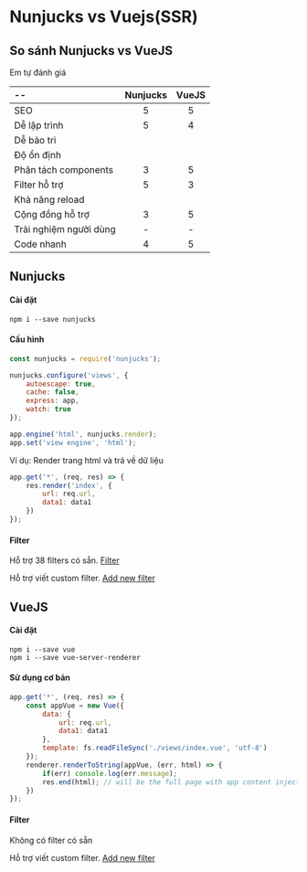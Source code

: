 # Nunjucks vs Vuejs(SSR)

## So sánh Nunjucks vs VueJS

Em tự đánh giá

|--|Nunjucks|VueJS|
|:--|:----:|:---------:|
|SEO|5|5|
|Dễ lập trình|5|4|
|Dễ bảo trì|||
|Độ ổn định|||
|Phân tách components|3|5|
|Filter hỗ trợ|5|3|
|Khả năng reload|||
|Cộng đồng hỗ trợ|3|5|
|Trải nghiệm người dùng|-|-|
|Code nhanh|4|5|

## Nunjucks

#### Cài đặt

```
npm i --save nunjucks
```

#### Cấu hình

```javascript
const nunjucks = require('nunjucks');

nunjucks.configure('views', {
	autoescape: true,
	cache: false,
	express: app,
	watch: true
});

app.engine('html', nunjucks.render);
app.set('view engine', 'html');
```

Ví dụ: Render trang html và trả về dữ liệu

```javascript
app.get('*', (req, res) => {
    res.render('index', {
        url: req.url,
        data1: data1
    })
});
```

#### Filter

Hỗ trợ 38 filters có sẵn. [Filter](https://mozilla.github.io/nunjucks/templating.html#builtin-filters)

Hỗ trợ viết custom filter. [Add new filter](https://mozilla.github.io/nunjucks/api.html#addfilter)



## VueJS

#### Cài đặt

```
npm i --save vue
npm i --save vue-server-renderer
```

#### Sử dụng cơ bản

```javascript
app.get('*', (req, res) => {
    const appVue = new Vue({
        data: {
            url: req.url,
            data1: data1
        },
        template: fs.readFileSync('./views/index.vue', 'utf-8')
    });
    renderer.renderToString(appVue, (err, html) => {
        if(err) console.log(err.message);
        res.end(html); // will be the full page with app content injected.
    })
});
```

#### Filter

Không có filter có sẵn

Hỗ trợ viết custom filter. [Add new filter](https://vuejs.org/v2/guide/filters.html#ad)


